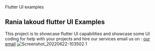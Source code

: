 Flutter UI examples 
## Rania lakoud flutter UI Examples
This project is to showcase flutter UI capabilities and showcase some UI coding
for help with your projects and hire our services email us on :
[our email](lakoud_rania7@outlook.fr)
![Screenshot_20220622-103502 1](https://user-images.githubusercontent.com/59982662/174997282-7060296c-db3e-40eb-b173-e20d5794a1b8.jpg)
